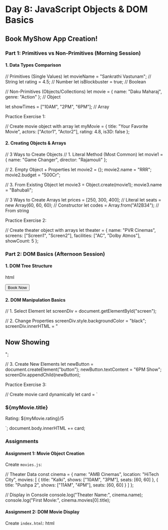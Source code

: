 # Day 8: JavaScript Objects & DOM Basics  

## Book MyShow App Creation!

### Part 1: Primitives vs Non-Primitives (Morning Session)

#### 1. Data Types Comparison


// Primitives (Single Values)
let movieName = "Sankrathi Vastunam"; // String
let rating = 4.5; // Number
let isBlockbuster = true; // Boolean

// Non-Primitives (Objects/Collections)
let movie = { 
  name: "Daku Maharaj", 
  genre: "Action" 
}; // Object

let showTimes = ["10AM", "2PM", "6PM"]; // Array


Practice Exercise 1:

// Create movie object with array
let myMovie = {
  title: "Your Favorite Movie",
  actors: ["Actor1", "Actor2"],
  rating: 4.8,
  is3D: false
};


#### 2. Creating Objects & Arrays


// 3 Ways to Create Objects
// 1. Literal Method (Most Common)
let movie1 = { 
  name: "Game Changer", 
  director: "Rajamouli" 
};

// 2. Empty Object + Properties
let movie2 = {};
movie2.name = "RRR";
movie2.budget = "500Cr";

// 3. From Existing Object
let movie3 = Object.create(movie1);
movie3.name = "Bahubali";

// 3 Ways to Create Arrays
let prices = [250, 300, 400]; // Literal
let seats = new Array(60, 60, 60); // Constructor
let codes = Array.from("A12B34"); // From string


Practice Exercise 2:

// Create theater object with arrays
let theater = {
  name: "PVR Cinemas",
  screens: ["Screen1", "Screen2"],
  facilities: ["AC", "Dolby Atmos"],
  showCount: 5
};


### Part 2: DOM Basics (Afternoon Session)

#### 1. DOM Tree Structure

html
<!-- Family Tree Analogy -->
<html> <!-- Grandfather -->
  <head> <!-- Father -->
    <title>First Child</title>
  </head>
  <body> <!-- Uncle -->
    <div id="screen"> <!-- Cousin -->
      <button>Book Now</button> <!-- Grandchild -->
    </div>
  </body>
</html>


#### 2. DOM Manipulation Basics


// 1. Select Element
let screenDiv = document.getElementById("screen");

// 2. Change Properties
screenDiv.style.backgroundColor = "black";
screenDiv.innerHTML = "<h2>Now Showing</h2>";

// 3. Create New Elements
let newButton = document.createElement("button");
newButton.textContent = "6PM Show";
screenDiv.appendChild(newButton);


Practice Exercise 3:

// Create movie card dynamically
let card = `
  <div class="movie-card">
    <h3>${myMovie.title}</h3>
    <p>Rating: ${myMovie.rating}/5</p>
  </div>`;
document.body.innerHTML += card;


### Assignments

#### Assignment 1: Movie Object Creation  
Create `movies.js`:

// Theater Data
const cinema = {
  name: "AMB Cinemas",
  location: "HiTech City",
  movies: [
    { 
      title: "Kalki", 
      shows: ["10AM", "3PM"],
      seats: [60, 60]
    },
    {
      title: "Pushpa 2",
      shows: ["11AM", "4PM"],
      seats: [60, 60]
    }
  ]
};

// Display in Console
console.log("Theater Name:", cinema.name);
console.log("First Movie:", cinema.movies[0].title);


#### Assignment 2: DOM Movie Display  
Create `index.html`:
html
<!DOCTYPE html>
<html>
<head>
    <title>Movie Booking</title>
    <link href="https://cdn.jsdelivr.net/npm/bootstrap@5.3.3/dist/css/bootstrap.min.css" rel="stylesheet">
</head>
<body>
    <div id="movies" class="row p-4"></div>
    <script src="movies.js"></script>
    <script>
    // Display Movies
    let container = document.getElementById("movies");
    container.style.backgroundColor = "lightgray";
    
    cinema.movies.map(movie => {
        let card = `
        <div class="col-4">
            <div class="card mb-3">
                <div class="card-body">
                    <img src = "${movie.image}">
                    <h3>${movie.title}</h3>
                    <div class="shows">
                        ${movie.shows.map(time => `
                            <button class="btn btn-primary m-2">
                                ${time} (${movie.seats[movie.shows.indexOf(time)]} seats)
                            </button>
                        `).join('')}
                    </div>
                </div>
            </div>
        </div>`;
        container.innerHTML += card;
    });
    </script>
</body>
</html>


#### Assignment 3: GitHub Update  
1. Create `movie-booking` repo
2. Add files:


movie-booking/
├── index.html
├── movies.js
└── README.md


3. Commit message: "Added basic movie booking system"

### Success Criteria ✅

1. JavaScript Objects:
   -  Created movie objects properly
   -  Used arrays inside objects
   -  Accessed nested properties

2. DOM Manipulation:
   -  Successfully selected elements
   -  Dynamically created HTML
   -  Used template literals

3. GitHub:
   -  Repository created
   -  Proper folder structure
   -  Meaningful commit message

### Tips for Success 💡

1. Object Tips:
   - Use `const` for main objects
   - Access properties with dot notation
   - Keep related data together

2. DOM Tips:
   - Test selectors in console
   - Use `+=` carefully with innerHTML
   - Prefer template literals

### Common Mistakes ⚠️

1. Objects:
   - Forgetting commas between properties
   - Misspelling property names
   - Not using proper nesting

2. DOM:
   - Missing element IDs
   - Forgetting .join() with arrays
   - Not escaping special characters


Remember:  
"Practice makes perfect! Start with simple objects and gradually add complexity." 🎥🍿